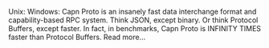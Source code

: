 Unix: Windows: Capn Proto is an insanely fast data interchange format and capability-based RPC system. Think JSON, except binary. Or think Protocol Buffers, except faster. In fact, in benchmarks, Capn Proto is INFINITY TIMES faster than Protocol Buffers. Read more...